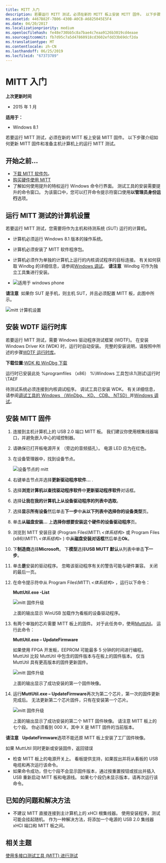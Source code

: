 ```yaml
---
title: MITT 入门
description: 若要运行 MITT 测试，必须在新的 MITT 板上安装 MITT 固件。 以下步骤介绍如何更新 MITT 固件和准备主机计算机上的运行 MITT 测试。
ms.assetid: 4467B82F-7B06-430B-A0CB-A6825045E5F4
ms.date: 04/20/2017
ms.localizationpriority: medium
ms.openlocfilehash: fe48e730bb5c8a7bae4c7eaa9126b3019cd4eaae
ms.sourcegitcommit: fb7d95c7a5d47860918cd3602efdd33b69dcf2da
ms.translationtype: MT
ms.contentlocale: zh-CN
ms.lasthandoff: 06/25/2019
ms.locfileid: "67373789"
---
```

# <a name="get-started-with-mitt"></a>MITT 入门


**上次更新时间**

-   2015 年 1 月

**适用于：**

-   Windows 8.1

若要运行 MITT 测试，必须在新的 MITT 板上安装 MITT 固件。 以下步骤介绍如何更新 MITT 固件和准备主机计算机上的运行 MITT 测试。

## <a name="before-you-begin"></a>开始之前...


-   [下载 MITT 软件包](https://docs.microsoft.com/previous-versions/dn919810(v=vs.85))。
-   [购买硬件使用 MITT](https://docs.microsoft.com/windows-hardware/drivers/spb/multi-interface-test-tool--mitt--)
-   了解如何使用提升的特权运行 Windows 命令行界面。 测试工具的安装需要提升的命令窗口。 为该窗口中，您可以打开命令提示符窗口使用**以管理员身份运行**选项。

## <a name="computer-setup-for-running-mitt-tests"></a>运行 MITT 测试的计算机设置


若要运行 MITT 测试，您需要将作为主机和待测系统 (SUT) 运行的计算机。

-   计算机必须运行 Windows 8.1 版本的操作系统。
-   计算机必须安装了 MITT 软件程序包。
-   计算机必须作为单独的计算机上运行的内核调试程序的目标连接。 有关如何获取 Windbg 的详细信息，请参阅[Windows 调试](https://docs.microsoft.com/windows-hardware/drivers/debugger/index)。
    **请注意**  Windbg 可作为独立工具集进行安装。

     

-   ![适用于 windows phone](images/Phone.png)

**请注意**  如果你 SUT 是手机，则主机 SUT，并且必须配置 MITT 板，此图中所示。

![mitt 计算机设置](images/mitt-computer-setup.jpg)

## <a name="install-wdtf-runtime-library"></a>安装 WDTF 运行时库


若要运行 MITT 测试，需要 Windows 驱动程序测试框架 (WDTF)。 在安装 Windows Driver Kit (WDK) 时，运行时自动安装。 完整的安装说明，请按照中所述的步骤[WDTF 运行时库](https://docs.microsoft.com/windows-hardware/drivers/ddi/content/index)。

**下载位置**:[WDK 和 WinDbg 下载](https://go.microsoft.com/fwlink/p/?LinkId=733614)

运行时已安装此处 %programfiles （x86） %\\Windows 工具包\\8.1\\测试\\运行时\\TAEF

待测试系统必须连接到内核调试程序。 调试工具已安装 WDK。 有关详细信息，请参阅[调试工具的 Windows （WinDbg、 KD、 CDB、 NTSD）](https://docs.microsoft.com/windows-hardware/drivers/debugger/index)并[Windows 调试](https://docs.microsoft.com/windows-hardware/drivers/debugger/symbols)。

## <a name="install-mitt-firmware"></a>安装 MITT 固件


1.  连接到主机计算机上的 USB 2.0 端口 MITT 板。 我们建议你使用根集线器端口，并避免嵌入中心的域控制器。
2.  请确保已打开板电源开关 （旁边的音频插孔）。 电源 LED 应为在红色。
3.  在设备管理器中，找到设备节点。

    ![设备节点的 mitt](images/install-mitt.png)

4.  右键单击节点并选择**更新驱动程序软件...** .
5.  选择**浏览计算机以查找驱动程序软件**中**更新驱动程序软件**对话框。
6.  选择**让我在我的计算机上从设备驱动程序的列表中选取**。
7.  选择**显示所有设备**然后单击**下一步**中**从以下列表中选择你的设备类型**页。
8.  单击**从磁盘安装...** 上**选择你想要安装这个硬件的设备驱动程序**页。
9.  浏览到 MITT 安装目录 (Program Files\\MITT\\ *&lt;体系结构&gt;* 或 Program Files (x86)\\MITT\\ *&lt;体系结构&gt;* ) 中**从磁盘安装对话框**然后单击**Ok**。
10. 下**制造商**选择**Microsoft**。 下**模型**选择**USB MUTT 默认**从列表中单击**下一步**。
11. 单击**是**安装的驱动程序。 忽略该驱动程序有关的警告可能与硬件兼容。 关闭的最后一页。
12. 在命令提示符中从 Program Files\\MITT\\ *&lt;体系结构&gt;* ，运行以下命令：

    **MuttUtil.exe -List**

    ![mitt 固件升级](images/mitt-setup1.png)

    上面的输出显示 WinUSB 加载作为看板的设备驱动程序。

13. 有两个单独的芯片需要 MITT 板上的固件。 对于此任务中，使用[MuttUtil](https://docs.microsoft.com/windows-hardware/drivers/usbcon/)。 运行此命令：

    **MuttUtil.exe – UpdateFirmware**

    如果使用 FPGA 开发板，EEPROM 可能最多 5 分钟的时间进行编程。 MuttUtil 比较 MuttUtil 中包含的固件版本与在板上的固件版本。 仅当 MuttUtil 具有更高版本的固件更新固件。

    ![mitt 固件升级](images/mitt-setup2.png)

    上面的输出显示了成功安装的第一个固件映像。

14. 运行**MuttUtil.exe – UpdateFirmware**再次为第二个芯片，第一次的固件更新完成后。 无法更新第二个芯片固件，只有在安装第一个芯片。

    ![mitt 固件升级](images/mitt-setup3.png)

    上面的输出显示了成功安装的第二个 MITT 固件映像。 请注意 MITT 板上的七个段。 你必须看到 000 X，其中 X 是 MITT 固件的当前版本。

**请注意**   **UpdateFirmware**选项不能还原 MITT 板上安装了工厂固件映像。

 

如果 MuttUtil 同时更新或安装固件，返回错误

-   检查 MITT 板上的电源开关上。 看板提供支持，如果拔出并将从看板的 USB 电缆和再次运行该命令。
-   如果命令成功，但七个段不会显示固件版本，通过按重置按钮或拔出并插入 USB 重新启动 MITT 板和电源线。 如果七个段仍未显示版本，请再次运行该命令。

## <a name="known-issues-and-workaround"></a>已知的问题和解决方法


-   不建议 MITT 直接连接到主计算机上的 xHCI 根集线器。 使用安装程序，测试可能会挂起随机。 作为一种解决方法，将添加一个电源的 USB 2.0 集线器 xHCI 端口和 MITT 板之间。

## <a name="related-topics"></a>相关主题
[使用多接口测试工具 (MITT) 进行测试](https://docs.microsoft.com/windows-hardware/drivers/spb/testing-with-multi-interface-test-tool--mitt-)  



